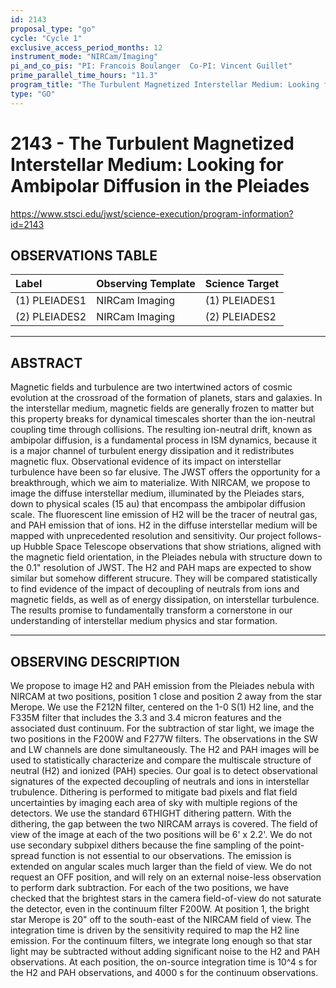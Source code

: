 ```yaml
---
id: 2143
proposal_type: "go"
cycle: "Cycle 1"
exclusive_access_period_months: 12
instrument_mode: "NIRCam/Imaging"
pi_and_co_pis: "PI: Francois Boulanger  Co-PI: Vincent Guillet"
prime_parallel_time_hours: "11.3"
program_title: "The Turbulent Magnetized Interstellar Medium: Looking for Ambipolar Diffusion in the Pleiades"
type: "GO"
---
```

# 2143 - The Turbulent Magnetized Interstellar Medium: Looking for Ambipolar Diffusion in the Pleiades
https://www.stsci.edu/jwst/science-execution/program-information?id=2143
## OBSERVATIONS TABLE
| Label          | Observing Template | Science Target |
| :------------- | :----------------- | :------------- |
| (1) PLEIADES1  | NIRCam Imaging     | (1) PLEIADES1  |
| (2) PLEIADES2  | NIRCam Imaging     | (2) PLEIADES2  |

---

## ABSTRACT

Magnetic fields and turbulence are two intertwined actors of cosmic evolution at the crossroad of the formation of planets, stars and galaxies. In the interstellar medium, magnetic fields are generally frozen to matter but this property breaks for dynamical timescales shorter than the ion-neutral coupling time through collisions. The resulting ion-neutral drift, known as ambipolar diffusion, is a fundamental process in ISM dynamics, because it is a major channel of turbulent energy dissipation and it redistributes magnetic flux. Observational evidence of its impact on interstellar turbulence have been so far elusive. The JWST offers the opportunity for a breakthrough, which we aim to materialize.
With NIRCAM, we propose to image the diffuse interstellar medium, illuminated by the Pleiades stars, down to physical scales (15 au) that encompass the ambipolar diffusion scale. The fluorescent line emission of H2 will be the tracer of neutral gas, and PAH emission that of ions. H2 in the diffuse interstellar medium will be mapped with unprecedented resolution and sensitivity. Our project follows-up Hubble Space Telescope observations that show striations, aligned with the magnetic field orientation, in the Pleiades nebula with structure down to the 0.1" resolution of JWST. The H2 and PAH maps are expected to show similar but somehow different strucure. They will be compared statistically to find evidence of the impact of decoupling of neutrals from ions and magnetic fields, as well as of energy dissipation, on interstellar turbulence. The results promise to fundamentally transform a cornerstone in our understanding of interstellar medium physics and star formation.

---

## OBSERVING DESCRIPTION

We propose to image H2 and PAH emission from the Pleiades nebula with NIRCAM at two positions, position 1 close and position 2 away from the star Merope. We use the F212N filter, centered on the 1-0 S(1) H2 line, and the F335M filter that includes the 3.3 and 3.4 micron features and the associated dust continuum. For the subtraction of star light, we image the two positions in the F200W and F277W filters. The observations in the SW and LW channels are done simultaneously. The H2 and PAH images will be used to statistically characterize and compare the multiscale structure of neutral (H2) and ionized (PAH) species. Our goal is to detect observational signatures of the expected decoupling of neutrals and ions in interstellar trubulence.
Dithering is performed to mitigate bad pixels and flat field uncertainties by imaging each area of sky with multiple regions of the detectors. We use the standard 6THIGHT dithering pattern. With the dithering, the gap between the two NIRCAM arrays is covered. The field of view of the image at each of the two positions will be 6' x 2.2'. We do not use secondary subpixel dithers because the fine sampling of the point-spread function is not essential to our observations. The emission is extended on angular scales much larger than the field of view. We do not request an OFF position, and will rely on an external noise-less observation to perform dark subtraction. For each of the two positions, we have checked that the brightest stars in the camera field-of-view do not saturate the detector, even in the continuum filter F200W. At position 1, the bright star Merope is 20" off to the south-east of the NIRCAM field of view.
The integration time is driven by the sensitivity required to map the H2 line emission. For the continuum filters, we integrate long enough so that star light may be subtracted without adding significant noise to the H2 and PAH observations. At each position, the on-source integration time is 10^4 s for the H2 and PAH observations, and 4000 s for the continuum observations.